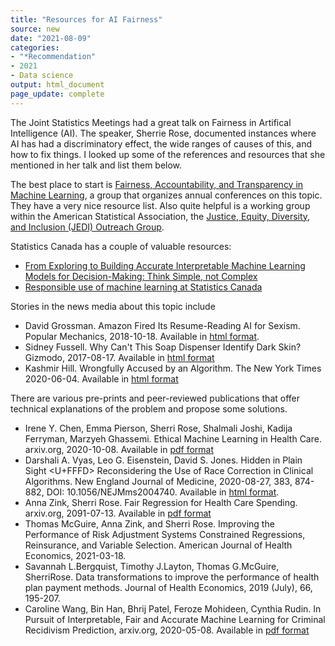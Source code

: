 ```yaml
---
title: "Resources for AI Fairness"
source: new
date: "2021-08-09"
categories:
- "*Recommendation"
- 2021
- Data science
output: html_document
page_update: complete
---
```


The Joint Statistics Meetings had a great talk on Fairness in Artifical Intelligence (AI). The speaker, Sherrie Rose, documented instances where AI has had a discriminatory effect, the wide ranges of causes of this, and how to fix things. I looked up some of the references and resources that she mentioned in her talk and list them below.

<!--more-->

The best place to start is [Fairness, Accountability, and Transparency in Machine Learning][fat1], a group that organizes annual conferences on this topic. They have a very nice resource list. Also quite helpful is a working group within the American Statistical Association, the [Justice, Equity, Diversity, and Inclusion (JEDI) Outreach Group][jed1].

Statistics Canada has a couple of valuable resources:

+ [From Exploring to Building Accurate Interpretable Machine Learning Models for Decision-Making: Think Simple, not Complex][can1]
+ [Responsible use of machine learning at Statistics Canada][can2]

Stories in the news media about this topic include

+ David Grossman. Amazon Fired Its Resume-Reading AI for Sexism. Popular Mechanics, 2018-10-18. Available in [html format][gro1].
+ Sidney Fussell. Why Can't This Soap Dispenser Identify Dark Skin? Gizmodo, 2017-08-17. Available in [html format][fus1]
+ Kashmir Hill. Wrongfully Accused by an Algorithm. The New York Times 2020-06-04. Available in [html format][hil1]

There are various pre-prints and peer-reviewed publications that offer technical explanations of the problem and propose some solutions.

+ Irene Y. Chen, Emma Pierson, Sherri Rose, Shalmali Joshi, Kadija Ferryman, Marzyeh Ghassemi. Ethical Machine Learning in Health Care. arxiv.org, 2020-10-08. Available in [pdf format][che1]
+ Darshali A. Vyas, Leo G. Eisenstein, David S. Jones. Hidden in Plain Sight <U+FFFD> Reconsidering the Use of Race Correction in Clinical Algorithms. New England Journal of Medicine, 2020-08-27, 383, 874-882, DOI: 10.1056/NEJMms2004740. Available in [html format][vya1].
+ Anna Zink, Sherri Rose. Fair Regression for Health Care Spending. arxiv.org, 2091-07-13. Available in [pdf format][zin1]
+ Thomas McGuire, Anna Zink, and Sherri Rose. Improving the Performance of Risk Adjustment Systems Constrained Regressions, Reinsurance, and Variable Selection. American Journal of Health Economics, 2021-03-18.
+ Savannah L.Bergquist, Timothy J.Layton, Thomas G.McGuire, SherriRose. Data transformations to improve the performance of health plan payment methods. Journal of Health Economics, 2019 (July), 66, 195-207.
+ Caroline Wang, Bin Han, Bhrij Patel, Feroze Mohideen, Cynthia Rudin. In Pursuit of Interpretable, Fair and Accurate Machine Learning for Criminal Recidivism Prediction, arxiv.org, 2020-05-08. Available in [pdf format][wan1]


[can1]: https://www.statcan.gc.ca/eng/data-science/network/decision-making
[can2]: https://www.statcan.gc.ca/eng/data-science/network/machine-learning
[che1]: https://arxiv.org/abs/2009.10576
[fat1]: https://www.fatml.org/
[fus1]: https://gizmodo.com/why-cant-this-soap-dispenser-identify-dark-skin-1797931773
[gro1]: https://www.popularmechanics.com/technology/robots/a23708450/amazon-resume-ai-sexism/
[hil1]: https://www.nytimes.com/2020/06/24/technology/facial-recognition-arrest.html
[jed1]: http://www.datascijedi.org/
[vya1]: https://www.nejm.org/doi/full/10.1056/NEJMms2004740
[wan1]: https://arxiv.org/abs/2005.04176
[zin1]: https://arxiv.org/abs/1901.10566
